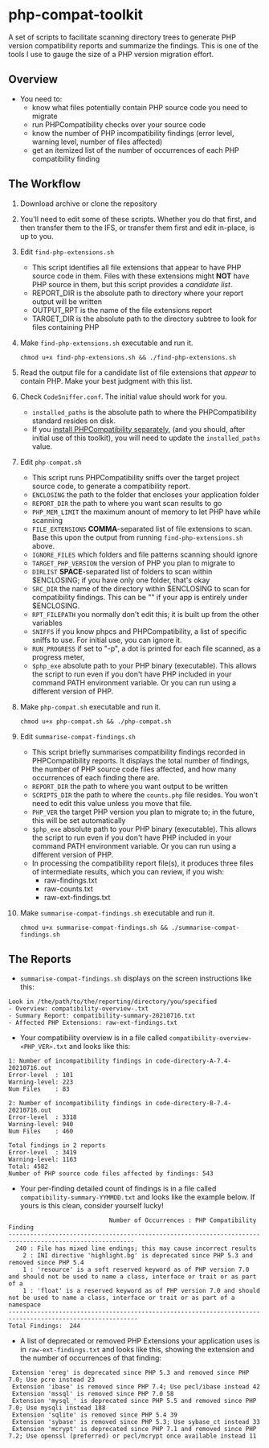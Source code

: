 # php-compat-toolkit

A set of scripts to facilitate scanning directory trees to generate PHP version
compatibility reports and summarize the findings. This is one of the tools I use
to gauge the size of a PHP version migration effort.

## Overview
- You need to:
  - know what files potentially contain PHP source code you need to migrate
  - run PHPCompatibility checks over your source code
  - know the number of PHP incompatibility findings (error level, warning level, number of files affected)
  - get an itemized list of the number of occurrences of each PHP compatibility finding

## The Workflow
1. Download archive or clone the repository
1. You'll need to edit some of these scripts. Whether you do that first, and then
   transfer them to the IFS, or transfer them first and edit in-place, is up
   to you.
1. Edit `find-php-extensions.sh`
   - This script identifies all file extensions that appear to have PHP source code in them. Files with
     these extensions might **NOT** have PHP source in them, but this script provides a _candidate list_.
   - REPORT_DIR is the absolute path to directory where your report output will be written
   - OUTPUT_RPT is the name of the file extensions report
   - TARGET_DIR is the absolute path to the directory subtree to look for files containing PHP
1. Make `find-php-extensions.sh` executable and run it.

       chmod u+x find-php-extensions.sh && ./find-php-extensions.sh

1. Read the output file for a candidate list of file extensions that _appear_ to contain PHP.
   Make your best judgment with this list.
1. Check `CodeSniffer.conf`. The initial value should work for you.
   - `installed_paths` is the absolute path to where the PHPCompatibility standard resides on disk. 
   - If you [install PHPCompatibility separately](https://github.com/PHPCompatibility/PHPCompatibility#installation-via-a-git-check-out-to-an-arbitrary-directory-method-2),
     (and you should, after initial use of this toolkit), you will need to update
     the `installed_paths` value.
1. Edit `php-compat.sh`
   - This script runs PHPCompatibility sniffs over the target project source code, to generate a compatibility report.
   - `ENCLOSING` the path to the folder that encloses your application folder
   - `REPORT_DIR` the path to where you want scan results to go
   - `PHP_MEM_LIMIT` the maximum anount of memory to let PHP have while scanning
   - `FILE_EXTENSIONS` **COMMA**-separated list of file extensions to scan. Base this
     upon the output from running `find-php-extensions.sh` above.
   - `IGNORE_FILES` which folders and file patterns scanning should ignore
   - `TARGET_PHP_VERSION` the version of PHP you plan to migrate to
   - `DIRLIST` **SPACE**-separated list of folders to scan within $ENCLOSING; if you have only one folder, that's okay
   - `SRC_DIR` the name of the directory within $ENCLOSING to scan for compatibility
     findings. This can be "" if your app is entirely under $ENCLOSING.
   - `RPT_FILEPATH` you normally don't edit this; it is built up from the other variables
   - `SNIFFS` if you know phpcs and PHPCompatibility, a list of specific sniffs to use.
     For initial use, you can ignore it.
   - `RUN_PROGRESS` if set to "-p", a dot is printed for each file scanned, as a progress meter,
   - `$php_exe` absolute path to your PHP binary (executable). This allows the script
     to run even if you don't have PHP included in your command PATH environment variable.
     Or you can run using a different version of PHP.
1. Make `php-compat.sh` executable and run it.

       chmod u+x php-compat.sh && ./php-compat.sh

1. Edit `summarise-compat-findings.sh`
   - This script briefly summarises compatibility findings recorded in PHPCompatibility reports. It displays the total number of findings, the number of PHP source code files affected, and how many occurrences of each finding there are.
   - `REPORT_DIR` the path to where you want output to be written
   - `SCRIPTS_DIR` the path to where the `counts.php` file resides. You won't need
     to edit this value unless you move that file.
   - `PHP_VER` the target PHP version you plan to migrate to; in the future, this will be set automatically
   - `$php_exe` absolute path to your PHP binary (executable). This allows the script
     to run even if you don't have PHP included in your command PATH environment variable.
     Or you can run using a different version of PHP.
   - In processing the compatibility report file(s), it produces three files of
     intermediate results, which you can review, if you wish:
     - raw-findings.txt
     - raw-counts.txt
     - raw-ext-findings.txt
1. Make `summarise-compat-findings.sh` executable and run it.

       chmod u+x summarise-compat-findings.sh && ./summarise-compat-findings.sh

## The Reports
- `summarise-compat-findings.sh` displays on the screen instructions like this:

```
Look in /the/path/to/the/reporting/directory/you/specified
- Overview: compatibility-overview-.txt
- Summary Report: compatibility-summary-20210716.txt
- Affected PHP Extensions: raw-ext-findings.txt
```    

- Your compatibility overview is in a file called `compatibility-overview-<PHP_VER>.txt`
  and looks like this:

```
1: Number of incompatibility findings in code-directory-A-7.4-20210716.out
Error-level  : 101
Warning-level: 223
Num Files    : 83

2: Number of incompatibility findings in code-directory-B-7.4-20210716.out
Error-level  : 3318
Warning-level: 940
Num Files    : 460

Total findings in 2 reports
Error-level  : 3419
Warning-level: 1163
Total: 4582
Number of PHP source code files affected by findings: 543
```     

- Your per-finding detailed count of findings is in a file called `compatibility-summary-YYMMDD.txt`
  and looks like the example below. If yours is this clean, consider yourself lucky!

```
                            Number of Occurrences : PHP Compatibility Finding
---------------------------------------------------------------------------------------------------------
  240 : File has mixed line endings; this may cause incorrect results
    2 : INI directive 'highlight.bg' is deprecated since PHP 5.3 and removed since PHP 5.4
    1 : 'resource' is a soft reserved keyword as of PHP version 7.0 and should not be used to name a class, interface or trait or as part of a
    1 : 'float' is a reserved keyword as of PHP version 7.0 and should not be used to name a class, interface or trait or as part of a namespace
----------------------------------------------------------------------------------------------------------
Total Findings:  244
```

- A list of deprecated or removed PHP Extensions your application uses is in `raw-ext-findings.txt`
  and looks like this, showing the extension and the number of occurrences of that finding:

```
 Extension 'ereg' is deprecated since PHP 5.3 and removed since PHP 7.0; Use pcre instead 23
 Extension 'ibase' is removed since PHP 7.4; Use pecl/ibase instead 42
 Extension 'mssql' is removed since PHP 7.0 58
 Extension 'mysql_' is deprecated since PHP 5.5 and removed since PHP 7.0; Use mysqli instead 188
 Extension 'sqlite' is removed since PHP 5.4 39
 Extension 'sybase' is removed since PHP 5.3; Use sybase_ct instead 33
 Extension 'mcrypt' is deprecated since PHP 7.1 and removed since PHP 7.2; Use openssl (preferred) or pecl/mcrypt once available instead 11
```     
